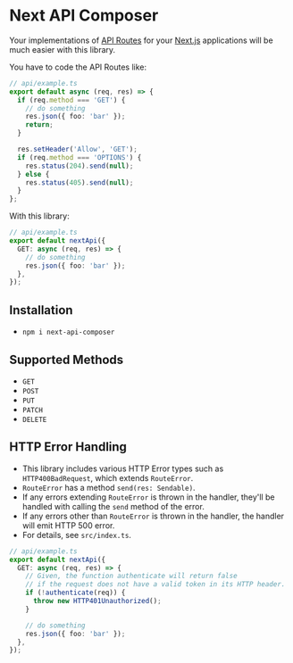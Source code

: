# Next API Composer

Your implementations of [API Routes](https://nextjs.org/docs/api-routes/introduction) for your [Next.js](https://nextjs.org) applications will be much easier with this library.

You have to code the API Routes like:

```ts
// api/example.ts
export default async (req, res) => {
  if (req.method === 'GET') {
    // do something
    res.json({ foo: 'bar' });
    return;
  }

  res.setHeader('Allow', 'GET');
  if (req.method === 'OPTIONS') {
    res.status(204).send(null);
  } else {
    res.status(405).send(null);
  }
};
```

With this library:

```ts
// api/example.ts
export default nextApi({
  GET: async (req, res) => {
    // do something
    res.json({ foo: 'bar' });
  },
});
```

## Installation

- `npm i next-api-composer`

## Supported Methods

- `GET`
- `POST`
- `PUT`
- `PATCH`
- `DELETE`

## HTTP Error Handling

- This library includes various HTTP Error types such as `HTTP400BadRequest`, which extends `RouteError`.
- `RouteError` has a method `send(res: Sendable)`.
- If any errors extending `RouteError` is thrown in the handler, they'll be handled with calling the `send` method of the error.
- If any errors other than `RouteError` is thrown in the handler, the handler will emit HTTP 500 error.
- For details, see `src/index.ts`.

```ts
// api/example.ts
export default nextApi({
  GET: async (req, res) => {
    // Given, the function authenticate will return false
    // if the request does not have a valid token in its HTTP header.
    if (!authenticate(req)) {
      throw new HTTP401Unauthorized();
    }

    // do something
    res.json({ foo: 'bar' });
  },
});
```
